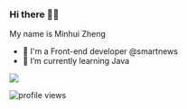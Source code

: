 ### Hi there 👋😃

My name is Minhui Zheng 

- 💼 I'm a Front-end developer @smartnews
- 🌱 I’m currently learning Java

<img src="https://github-readme-stats-sigma-five.vercel.app/api?username=zhengminhui&show_icons=true&count_private=true&hide_border=true&theme=dracula" align="center" />

![profile views](https://komarev.com/ghpvc/?username=zhengminhui&style=plastic)
